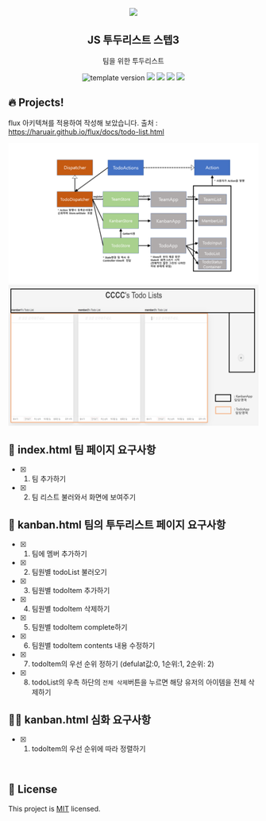 <p align="middle" >
  <img width="200px;" src="./src/images/check_list.png"/>
</p>
<h2 align="middle">JS 투두리스트 스텝3</h2>
<p align="middle">팀을 위한 투두리스트</p>
<p align="middle">
  <img src="https://img.shields.io/badge/version-1.0.0-blue?style=flat-square" alt="template version"/>
  <img src="https://img.shields.io/badge/language-html-red.svg?style=flat-square"/>
  <img src="https://img.shields.io/badge/language-css-blue.svg?style=flat-square"/>
  <img src="https://img.shields.io/badge/language-js-yellow.svg?style=flat-square"/>
  <a href="https://github.com/next-step/js-todo-list-step3/main/LICENSE" target="_blank">
    <img src="https://img.shields.io/github/license/next-step/js-todo-list-step3.svg?style=flat-square&label=license&color=08CE5D"/>
  </a>
</p>

## 🔥 Projects!
flux 아키텍쳐를 적용하여 작성해 보았습니다.
출처 : https://haruair.github.io/flux/docs/todo-list.html

<img src="./src/images/dependency.png"/>
<img src="./src/images/paintArea.png"/>


<br/>

## 🎯 index.html 팀 페이지 요구사항

- [X] 1. 팀 추가하기
- [X] 2. 팀 리스트 불러와서 화면에 보여주기

## 🎯 kanban.html 팀의 투두리스트 페이지 요구사항

- [X] 1. 팀에 멤버 추가하기
- [X] 2. 팀원별 todoList 불러오기
- [X] 3. 팀원별 todoItem 추가하기
- [X] 4. 팀원별 todoItem 삭제하기
- [X] 5. 팀원별 todoItem complete하기
- [X] 6. 팀원별 todoItem contents 내용 수정하기
- [X] 7. todoItem의 우선 순위 정하기 (defulat값:0, 1순위:1, 2순위: 2)
- [X] 8. todoList의 우측 하단의 `전체 삭제`버튼을 누르면 해당 유저의 아이템을 전체 삭제하기


## 🎯🎯 kanban.html 심화 요구사항
- [X] 1. todoItem의 우선 순위에 따라 정렬하기


<br/>

## 📝 License

This project is [MIT](https://github.com/next-step/js-todo-list-step3/blob/main/LICENSE) licensed.


